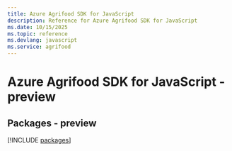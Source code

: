 ```yaml
---
title: Azure Agrifood SDK for JavaScript
description: Reference for Azure Agrifood SDK for JavaScript
ms.date: 10/15/2025
ms.topic: reference
ms.devlang: javascript
ms.service: agrifood
---
```

# Azure Agrifood SDK for JavaScript - preview
## Packages - preview
[!INCLUDE [packages](agrifood-index.md)]